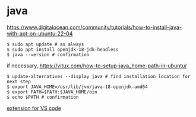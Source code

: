 # java

https://www.digitalocean.com/community/tutorials/how-to-install-java-with-apt-on-ubuntu-22-04
```
$ sudo apt update # as always
$ sudo apt install openjdk-18-jdk-headless
$ java --version # confirmation
```

if necessary, https://vitux.com/how-to-setup-java_home-path-in-ubuntu/
```
$ update-alternatives --display java # find installation location for next step
$ export JAVA_HOME=/usr/lib/jvm/java-18-openjdk-amd64
$ export PATH=$PATH:$JAVA_HOME/bin
$ echo $PATH # confirmation
```

[extension for VS code](https://marketplace.visualstudio.com/items?itemName=Oracle.oracle-java)
